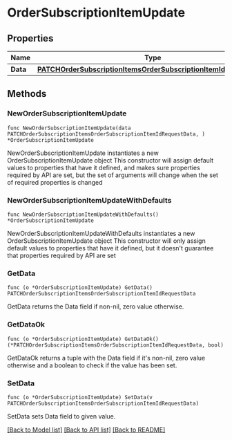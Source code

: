 # OrderSubscriptionItemUpdate

## Properties

Name | Type | Description | Notes
------------ | ------------- | ------------- | -------------
**Data** | [**PATCHOrderSubscriptionItemsOrderSubscriptionItemIdRequestData**](PATCHOrderSubscriptionItemsOrderSubscriptionItemIdRequestData.md) |  | 

## Methods

### NewOrderSubscriptionItemUpdate

`func NewOrderSubscriptionItemUpdate(data PATCHOrderSubscriptionItemsOrderSubscriptionItemIdRequestData, ) *OrderSubscriptionItemUpdate`

NewOrderSubscriptionItemUpdate instantiates a new OrderSubscriptionItemUpdate object
This constructor will assign default values to properties that have it defined,
and makes sure properties required by API are set, but the set of arguments
will change when the set of required properties is changed

### NewOrderSubscriptionItemUpdateWithDefaults

`func NewOrderSubscriptionItemUpdateWithDefaults() *OrderSubscriptionItemUpdate`

NewOrderSubscriptionItemUpdateWithDefaults instantiates a new OrderSubscriptionItemUpdate object
This constructor will only assign default values to properties that have it defined,
but it doesn't guarantee that properties required by API are set

### GetData

`func (o *OrderSubscriptionItemUpdate) GetData() PATCHOrderSubscriptionItemsOrderSubscriptionItemIdRequestData`

GetData returns the Data field if non-nil, zero value otherwise.

### GetDataOk

`func (o *OrderSubscriptionItemUpdate) GetDataOk() (*PATCHOrderSubscriptionItemsOrderSubscriptionItemIdRequestData, bool)`

GetDataOk returns a tuple with the Data field if it's non-nil, zero value otherwise
and a boolean to check if the value has been set.

### SetData

`func (o *OrderSubscriptionItemUpdate) SetData(v PATCHOrderSubscriptionItemsOrderSubscriptionItemIdRequestData)`

SetData sets Data field to given value.



[[Back to Model list]](../README.md#documentation-for-models) [[Back to API list]](../README.md#documentation-for-api-endpoints) [[Back to README]](../README.md)



